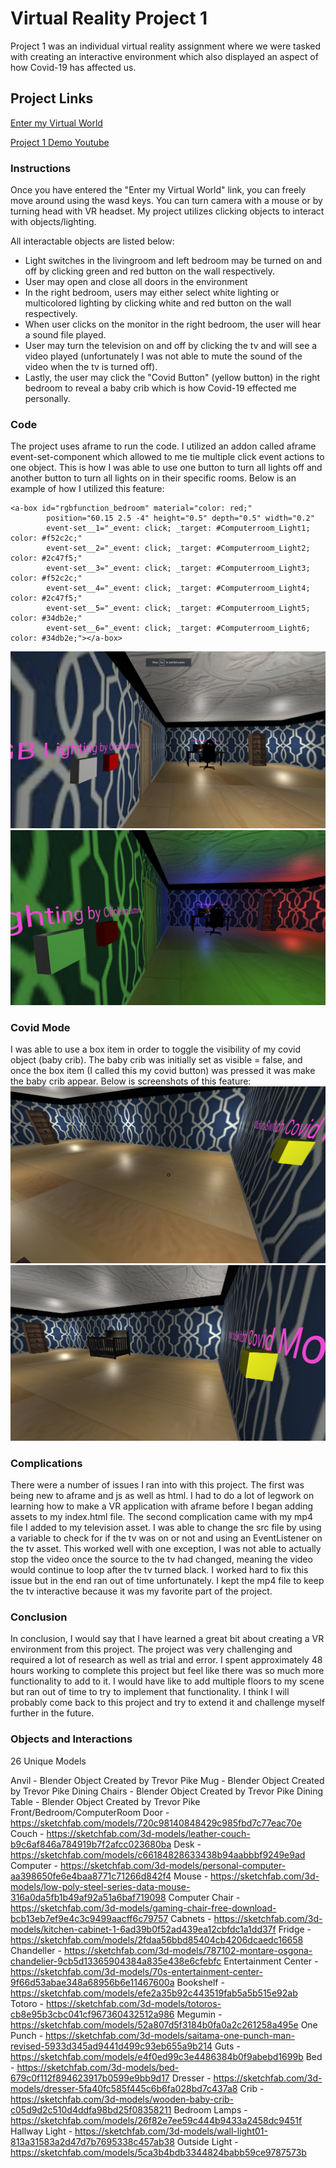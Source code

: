 # Virtual Reality Project 1

Project 1 was an individual virtual reality assignment where we were tasked with creating an interactive environment which also displayed an aspect of how Covid-19 has affected us. 

## Project Links 

<a href="https://trevorpike123.github.io/NewProject1/">Enter my Virtual World</a>

<a href="https://youtu.be/OX1ovRHiuuE">Project 1 Demo Youtube</a>

### Instructions
Once you have entered the "Enter my Virtual World" link, you can freely move around using the wasd keys. You can turn camera with a mouse or by turning head with VR headset. My project utilizes clicking objects to interact with objects/lighting. 

All interactable objects are listed below: 

- Light switches in the livingroom and left bedroom may be turned on and off by clicking green and red button on the wall respectively.
- User may open and close all doors in the environment
- In the right bedroom, users may either select white lighting or multicolored lighting by clicking white and red button on the wall respectively.
- When user clicks on the monitor in the right bedroom, the user will hear a sound file played.
- User may turn the television on and off by clicking the tv and will see a video played (unfortunately I was not able to mute the sound of the video when the tv is turned off).
- Lastly, the user may click the "Covid Button" (yellow button) in the right bedroom to reveal a baby crib which is how Covid-19 effected me personally.


### Code    
The project uses aframe to run the code. I utilized an addon called aframe event-set-component which allowed to me tie multiple click event actions to one object. This is how I was able to use one button to turn all lights off and another button to turn all lights on in their specific rooms. Below is an example of how I utilized this feature:

```
<a-box id="rgbfunction_bedroom" material="color: red;"
        position="60.15 2.5 -4" height="0.5" depth="0.5" width="0.2"
        event-set__1="_event: click; _target: #Computerroom_Light1; color: #f52c2c;"
        event-set__2="_event: click; _target: #Computerroom_Light2; color: #2c47f5;"
        event-set__3="_event: click; _target: #Computerroom_Light3; color: #f52c2c;"
        event-set__4="_event: click; _target: #Computerroom_Light4; color: #2c47f5;"
        event-set__5="_event: click; _target: #Computerroom_Light5; color: #34db2e;"
        event-set__6="_event: click; _target: #Computerroom_Light6; color: #34db2e;"></a-box>
```
![ScreenShot](/demo_images/whiteLight.png)
![ScreenShot](/demo_images/multiLight.png)

### Covid Mode
I was able to use a box item in order to toggle the visibility of my covid object (baby crib). The baby crib was initially set as visible = false, and once the box item (I called this my covid button) was pressed it was make the baby crib appear. Below is screenshots of this feature:
![ScreenShot](/demo_images/covidOff.png)
![ScreenShot](/demo_images/covidOn.png)

### Complications
There were a number of issues I ran into with this project. The first was being new to aframe and js as well as html. I had to do a lot of legwork on learning how to make a VR application with aframe before I began adding assets to my index.html file. The second complication came with my mp4 file I added to my television asset. I was able to change the src file by using a variable to check for if the tv was on or not and using an EventListener on the tv asset. This worked well with one exception, I was not able to actually stop the video once the source to the tv had changed, meaning the video would continue to loop after the tv turned black. I worked hard to fix this issue but in the end ran out of time unfortunately. I kept the mp4 file to keep the tv interactive because it was my favorite part of the project.

### Conclusion
In conclusion, I would say that I have learned a great bit about creating a VR environment from this project. The project was very challenging and required a lot of research as well as trial and error. I spent approximately 48 hours working to complete this project but feel like there was so much more functionality to add to it. I would have like to add multiple floors to my scene but ran out of time to try to implement that functionality. I think I will probably come back to this project and try to extend it and challenge myself further in the future.

### Objects and Interactions
26 Unique Models

Anvil - Blender Object Created by Trevor Pike
Mug - Blender Object Created by Trevor Pike
Dining Chairs - Blender Object Created by Trevor Pike
Dining Table - Blender Object Created by Trevor Pike
Front/Bedroom/ComputerRoom Door - https://sketchfab.com/models/720c98140848429c985fbd7c77eac70e
Couch - https://sketchfab.com/3d-models/leather-couch-b9c6af846a784919b7f2afcc023680ba
Desk - https://sketchfab.com/models/c66184828633438b94aabbbf9249e9ad
Computer - https://sketchfab.com/3d-models/personal-computer-aa398650fe6e4baa8771c71266d842f4
Mouse - https://sketchfab.com/3d-models/low-poly-steel-series-data-mouse-316a0da5fb1b49af92a51a6baf719098
Computer Chair - https://sketchfab.com/3d-models/gaming-chair-free-download-bcb13eb7ef9e4c3c9499aacff6c79757
Cabnets - https://sketchfab.com/3d-models/kitchen-cabinet-1-6ad39b0f52ad439ea12cbfdc1a1dd37f
Fridge - https://sketchfab.com/models/2fdaa56bbd85404cb4206dcaedc16658
Chandeller - https://sketchfab.com/3d-models/787102-montare-osgona-chandelier-9cb5d13365904384a835e438e6cfebfc
Entertainment Center - https://sketchfab.com/3d-models/70s-entertainment-center-9f66d53abae348a68956b6e11467600a
Bookshelf - https://sketchfab.com/models/efe2a35b92c443519fab5a5b515e92ab
Totoro - https://sketchfab.com/3d-models/totoros-cb8e95b3cbc041cf967360432512a986
Megumin - https://sketchfab.com/models/52a807d5f3184b0fa0a2c261258a495e
One Punch - https://sketchfab.com/3d-models/saitama-one-punch-man-revised-5933d345ad9441d499c93eb655a9b214
Guts - https://sketchfab.com/models/e4f0ed99c3e4486384b0f9abebd1699b
Bed - https://sketchfab.com/3d-models/bed-679c0f112f894623917b0599e9bb9d17
Dresser - https://sketchfab.com/3d-models/dresser-5fa40fc585f445c6b6fa028bd7c437a8
Crib - https://sketchfab.com/3d-models/wooden-baby-crib-c05d9d2c510d4ddfa98bd25f08358211
Bedroom Lamps - https://sketchfab.com/models/26f82e7ee59c444b9433a2458dc9451f
Hallway Light - https://sketchfab.com/3d-models/wall-light01-813a31583a2d47d7b7695338c457ab38
Outside Light - https://sketchfab.com/models/5ca3b4bdb3344824babb59ce9787573b





